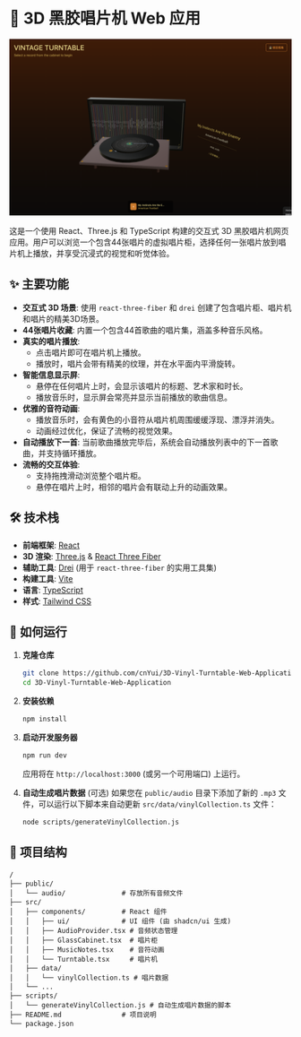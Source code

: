 # 🎵 3D 黑胶唱片机 Web 应用

![项目预览](./assets/preview.png)

这是一个使用 React、Three.js 和 TypeScript 构建的交互式 3D 黑胶唱片机网页应用。用户可以浏览一个包含44张唱片的虚拟唱片柜，选择任何一张唱片放到唱片机上播放，并享受沉浸式的视觉和听觉体验。

## ✨ 主要功能

- **交互式 3D 场景**: 使用 `react-three-fiber` 和 `drei` 创建了包含唱片柜、唱片机和唱片的精美3D场景。
- **44张唱片收藏**: 内置一个包含44首歌曲的唱片集，涵盖多种音乐风格。
- **真实的唱片播放**:
    - 点击唱片即可在唱片机上播放。
    - 播放时，唱片会带有精美的纹理，并在水平面内平滑旋转。
- **智能信息显示屏**:
    - 悬停在任何唱片上时，会显示该唱片的标题、艺术家和时长。
    - 播放音乐时，显示屏会常亮并显示当前播放的歌曲信息。
- **优雅的音符动画**:
    - 播放音乐时，会有黄色的小音符从唱片机周围缓缓浮现、漂浮并消失。
    - 动画经过优化，保证了流畅的视觉效果。
- **自动播放下一首**: 当前歌曲播放完毕后，系统会自动播放列表中的下一首歌曲，并支持循环播放。
- **流畅的交互体验**:
    - 支持拖拽滑动浏览整个唱片柜。
    - 悬停在唱片上时，相邻的唱片会有联动上升的动画效果。

## 🛠️ 技术栈

- **前端框架**: [React](https://reactjs.org/)
- **3D 渲染**: [Three.js](https://threejs.org/) & [React Three Fiber](https://docs.pmnd.rs/react-three-fiber)
- **辅助工具**: [Drei](https://github.com/pmndrs/drei) (用于 `react-three-fiber` 的实用工具集)
- **构建工具**: [Vite](https://vitejs.dev/)
- **语言**: [TypeScript](https://www.typescriptlang.org/)
- **样式**: [Tailwind CSS](https://tailwindcss.com/)

## 🚀 如何运行

1.  **克隆仓库**
    ```bash
    git clone https://github.com/cnYui/3D-Vinyl-Turntable-Web-Application.git
    cd 3D-Vinyl-Turntable-Web-Application
    ```

2.  **安装依赖**
    ```bash
    npm install
    ```

3.  **启动开发服务器**
    ```bash
    npm run dev
    ```
    应用将在 `http://localhost:3000` (或另一个可用端口) 上运行。

4.  **自动生成唱片数据** (可选)
    如果您在 `public/audio` 目录下添加了新的 `.mp3` 文件，可以运行以下脚本来自动更新 `src/data/vinylCollection.ts` 文件：
    ```bash
    node scripts/generateVinylCollection.js
    ```

## 📂 项目结构

```
/
├── public/
│   └── audio/              # 存放所有音频文件
├── src/
│   ├── components/         # React 组件
│   │   ├── ui/             # UI 组件 (由 shadcn/ui 生成)
│   │   ├── AudioProvider.tsx # 音频状态管理
│   │   ├── GlassCabinet.tsx  # 唱片柜
│   │   ├── MusicNotes.tsx    # 音符动画
│   │   └── Turntable.tsx     # 唱片机
│   ├── data/
│   │   └── vinylCollection.ts # 唱片数据
│   └── ...
├── scripts/
│   └── generateVinylCollection.js # 自动生成唱片数据的脚本
├── README.md               # 项目说明
└── package.json